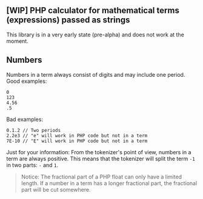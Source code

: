 ## [WIP] PHP calculator for mathematical terms (expressions) passed as strings

This library is in a very early state (pre-alpha) and does not work at the moment.

## Numbers

Numbers in a term always consist of digits and may include one period. Good examples:

```
0
123
4.56
.5
```

Bad examples:

```
0.1.2 // Two periods
2.2e3 // "e" will work in PHP code but not in a term
7E-10 // "E" will work in PHP code but not in a term
```

Just for your information: From the tokenizer's point of view, numbers in a term are always positive. 
This means that the tokenizer will split the term `-1` in two parts: `-` and `1`. 

> Notice: The fractional part of a PHP float can only have a limited length. If a number in a term has a longer 
fractional part, the fractional part will be cut somewhere.